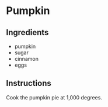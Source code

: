 # Pumpkin
## Ingredients
* pumpkin
* sugar
* cinnamon
* eggs
## Instructions
Cook the pumpkin pie at 1,000 degrees.
